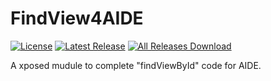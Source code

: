 # FindView4AIDE
[![License](https://img.shields.io/github/license/pansong291/FindView4AIDE.svg)](LICENSE)
[![Latest Release](https://img.shields.io/github/release/pansong291/FindView4AIDE.svg)](../../releases)
[![All Releases Download](https://img.shields.io/github/downloads/pansong291/FindView4AIDE/total.svg)](../../releases)

A xposed mudule to complete "findViewById" code for AIDE.

